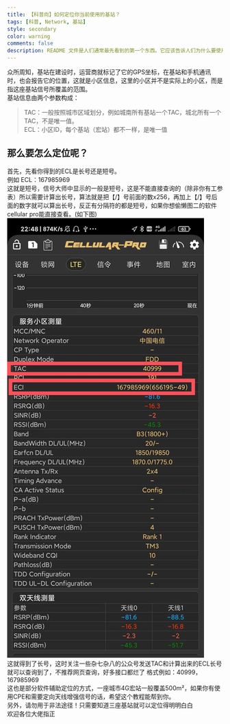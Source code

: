 ```yaml
---
title: 【科普向】如何定位你当前使用的基站？
tags: [科普, Network, 基站]
style: secondary
color: warning
comments: false
description: README 文件是人们通常最先看到的第一个东西。它应该告诉人们为什么要使用、如何安装、以及如何使用你的代码。README 文件标准化能够使得创建和维护 README 文件更加简单。毕竟，要写好一个文档不是那么容易的。  
---  
```

众所周知，基站在建设时，运营商就标记了它的GPS坐标，在基站和手机通讯时，也会报告它的位置，这就是小区信息，这里的小区并不是实际上的小区，而是指这座基站信号所覆盖的范围。  
基站信息由两个参数构成：  
>TAC：一般按照城市区域划分，例如城南所有基站一个TAC，城北所有一个TAC，不是唯一值。  
>ECL：小区ID，每个基站（宏站）都不一样，是唯一值  

## 那么要怎么定位呢？
首先，先看你得到的ECL是长号还是短号。  
例如 ECL：167985969  
这就是短号，信号大师中显示的一般是短号，这是不能直接查询的（除非你有工参表）所以需要计算出长号，算法就是把【/】号前面的数x256，再加上【/】号后面的数字就可以算出长号，反正有分隔符的都是短号，如果你想偷懒图二的软件cellular pro能直接查看。(如下图)
![](../assets/2022-6-14-img/psc.jpg)  
这就得到了长号，这时关注一些杂七杂八的公众号发送TAC和计算出来的ECL长号就可以查询到了，不推荐网页查询，好多接口都烂了
格式例如：40999，167985969  
这也是部分软件辅助定位的方式，一座城市4G宏站一般覆盖500m²，如果你有使用CPE和需要定向天线增强信号的话，希望这个教程能帮到你。  
另外，请勿用于非法途径！只需要知道三座基站就可以定位得明明白白  
欢迎各位大佬指正
